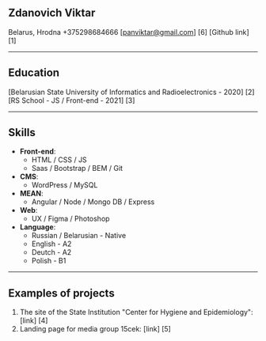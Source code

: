 Zdanovich Viktar
-------------

Belarus, Hrodna 
+375298684666
[panviktar@gmail.com] [6]
[Github link] [1]

-----
Education
-------------
[Belarusian State University of Informatics and Radioelectronics - 2020] [2]
[RS School - JS / Front-end - 2021] [3]

----

Skills
----
- __Front-end__: 
  - HTML / CSS / JS 
  - Saas / Bootstrap / BEM / Git
- __CMS__: 
  - WordPress / MySQL 
- __MEAN__:
  - Angular / Node / Mongo DB / Express 
- __Web__:
  - UX / Figma / Photoshop
- __Language__:
  - Russian / Belarusian - Native
  - English - A2
  - Deutch - A2
  - Polish - B1
---

Examples of projects
---
 1. The site of the State Institution "Center for Hygiene and Epidemiology": [link] [4]
 2.  Landing page for media group 15cek: [link] [5]
